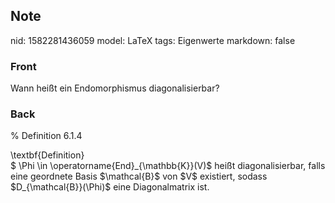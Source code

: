 ## Note
nid: 1582281436059
model: LaTeX
tags: Eigenwerte
markdown: false

### Front
Wann heißt ein Endomorphismus diagonalisierbar?

### Back
% Definition 6.1.4<div>
</div><div>\textbf{Definition}</div><div><span>
</span></div><div><span>$ \Phi \in \operatorname{End}_{\mathbb{K}}(V)$ heißt diagonalisierbar, falls eine geordnete Basis $\mathcal{B}$ von $V$ existiert, sodass $D_{\mathcal{B}}(\Phi)$ eine Diagonalmatrix ist.</span></div><div>
</div>

